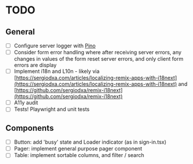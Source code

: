 # TODO

## General

- [ ] Configure server logger with [Pino](https://github.com/pinojs/pino)
- [ ] Consider form error handling where after receiving server errors, any changes in values of the form reset server errors, and only client form errors are display
- [ ] Implement i18n and L10n - likely via [https://sergiodxa.com/articles/localizing-remix-apps-with-i18next](https://sergiodxa.com/articles/localizing-remix-apps-with-i18next) and 
[https://github.com/sergiodxa/remix-i18next](https://github.com/sergiodxa/remix-i18next)
- [ ] A11y audit
- [ ] Tests! Playwright and unit tests

## Components

- [ ] Button: add 'busy' state and Loader indicator (as in sign-in.tsx)
- [ ] Pager: implement general purpose pager component
- [ ] Table: implement sortable columns, and filter / search